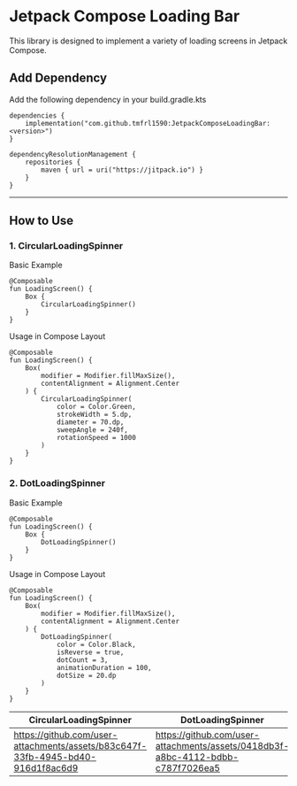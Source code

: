 # Jetpack Compose Loading Bar
This library is designed to implement a variety of loading screens in Jetpack Compose.

## Add Dependency
Add the following dependency in your build.gradle.kts

```
dependencies {
    implementation("com.github.tmfrl1590:JetpackComposeLoadingBar:<version>")
}
```

```
dependencyResolutionManagement {
    repositories {
        maven { url = uri("https://jitpack.io") }
    }
}
```
---
## How to Use

### 1. CircularLoadingSpinner

Basic Example
```
@Composable
fun LoadingScreen() {
    Box {
        CircularLoadingSpinner()
    }
}
```
Usage in Compose Layout

```
@Composable
fun LoadingScreen() {
    Box(
        modifier = Modifier.fillMaxSize(),
        contentAlignment = Alignment.Center
    ) {
        CircularLoadingSpinner(
            color = Color.Green,
            strokeWidth = 5.dp,
            diameter = 70.dp,
            sweepAngle = 240f,
            rotationSpeed = 1000
        )
    }
}
```

### 2. DotLoadingSpinner
   Basic Example
```
@Composable
fun LoadingScreen() {
    Box {
        DotLoadingSpinner()
    }
}
```
Usage in Compose Layout

```
@Composable
fun LoadingScreen() {
    Box(
        modifier = Modifier.fillMaxSize(),
        contentAlignment = Alignment.Center
    ) {
        DotLoadingSpinner(
            color = Color.Black,
            isReverse = true,
            dotCount = 3,
            animationDuration = 100,
            dotSize = 20.dp
        )
    }
}
```


|CircularLoadingSpinner|DotLoadingSpinner|
|------|---|
|https://github.com/user-attachments/assets/b83c647f-33fb-4945-bd40-916d1f8ac6d9|https://github.com/user-attachments/assets/0418db3f-a8bc-4112-bdbb-c787f7026ea5|






